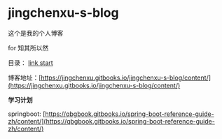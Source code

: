 # jingchenxu-s-blog

这个是我的个人博客

for 知其所以然

目录： [link start](SUMMARY.md)

博客地址：[https://jingchenxu.gitbooks.io/jingchenxu-s-blog/content/](https://jingchenxu.gitbooks.io/jingchenxu-s-blog/content/)



**学习计划**

springboot: [https://qbgbook.gitbooks.io/spring-boot-reference-guide-zh/content/](https://qbgbook.gitbooks.io/spring-boot-reference-guide-zh/content/)

